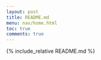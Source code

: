 ```yaml
---
layout: post 
title: README.md
menu: nav/home.html
toc: true
comments: true
---
```

{% include_relative README.md %}